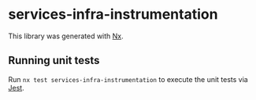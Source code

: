 # services-infra-instrumentation

This library was generated with [Nx](https://nx.dev).

## Running unit tests

Run `nx test services-infra-instrumentation` to execute the unit tests via [Jest](https://jestjs.io).
